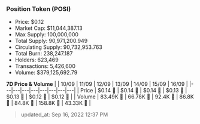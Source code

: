 
  ### Position Token (POSI)
  - Price: $0.12
  - Market Cap: $11,044,387.13
  - Max Supply: 100,000,000
  - Total Supply: 90,971,200.949
  - Circulating Supply: 90,732,953.763
  - Total Burn: 238,247.187
  - Holders: 623,469
  - Transactions: 5,426,600
  - Volume: $379,125,692.79

  **7D Price & Volume**
  | | 10&#x2F;09 | 11&#x2F;09 | 12&#x2F;09 | 13&#x2F;09 | 14&#x2F;09 | 15&#x2F;09 | 16&#x2F;09 |
  |---|---|---|---|---|---|---|---|
  | Price | $0.14 🔻 | $0.14 🔻 | $0.14 🔻 | $0.13 🔻 | $0.13 🔻 | $0.12 🔻 | $0.12 🔻 |
  | Volume | 83.49K 🔻 | 66.78K 🔻 | 92.4K 🚀 | 86.8K 🔻 | 84.8K 🔻 | 158.8K 🚀 | 43.33K 🔻 |

  > updated_at: Sep 16, 2022 12:37 PM
